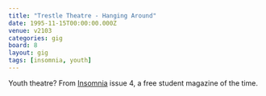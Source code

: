 ```yaml
---
title: "Trestle Theatre - Hanging Around"
date: 1995-11-15T00:00:00.000Z
venue: v2103
categories: gig
board: 8
layout: gig
tags: [insomnia, youth]
---
```

Youth theatre? From <a href="/wiki/insomnia">Insomnia</a> issue 4, a free student magazine of the time.